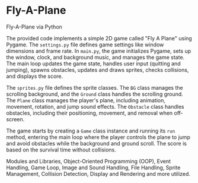# Fly-A-Plane

Fly-A-Plane via Python

The provided code implements a simple 2D game called "Fly A Plane" using Pygame. The `settings.py` file defines game settings like window dimensions and frame rate. In `main.py`, the game initializes Pygame, sets up the window, clock, and background music, and manages the game state. The main loop updates the game state, handles user input (quitting and jumping), spawns obstacles, updates and draws sprites, checks collisions, and displays the score.

The `sprites.py` file defines the sprite classes. The `BG` class manages the scrolling background, and the `Ground` class handles the scrolling ground. The `Plane` class manages the player's plane, including animation, movement, rotation, and jump sound effects. The `Obstacle` class handles obstacles, including their positioning, movement, and removal when off-screen.

The game starts by creating a `Game` class instance and running its `run` method, entering the main loop where the player controls the plane to jump and avoid obstacles while the background and ground scroll. The score is based on the survival time without collisions.

Modules and Libraries, Object-Oriented Programming (OOP), Event Handling, Game Loop, Image and Sound Handling, File Handling, Sprite Management, Collision Detection, Display and Rendering and more utilized.
